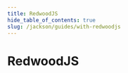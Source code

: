 ```yaml
---
title: RedwoodJS
hide_table_of_contents: true
slug: /jackson/guides/with-redwoodjs
---
```


# RedwoodJS
